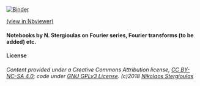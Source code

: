 [![Binder](https://mybinder.org/badge.svg)](https://mybinder.org/v2/gh/niksterg/pyFourier/master)

[(view in Nbviewer)](http://nbviewer.jupyter.org/github/niksterg/pyFourier/blob/master/TOV-pp.ipynb?flush_cache=true)

#### Notebooks by N. Stergioulas on Fourier series, Fourier transforms (to be added) etc.

#### License

###### Content provided under a Creative Commons Attribution license, [CC BY-NC-SA 4.0](https://creativecommons.org/licenses/by-nc-sa/4.0/); code under [GNU GPLv3 License](https://choosealicense.com/licenses/gpl-3.0/). (c)2018 [Nikolaos Stergioulas](http://www.astro.auth.gr/~niksterg/)

